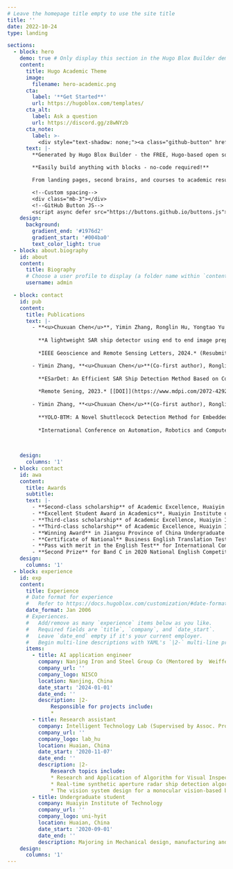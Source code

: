 ```yaml
---
# Leave the homepage title empty to use the site title
title: ''
date: 2022-10-24
type: landing

sections:
  - block: hero
    demo: true # Only display this section in the Hugo Blox Builder demo site
    content:
      title: Hugo Academic Theme
      image:
        filename: hero-academic.png
      cta:
        label: '**Get Started**'
        url: https://hugoblox.com/templates/
      cta_alt:
        label: Ask a question
        url: https://discord.gg/z8wNYzb
      cta_note:
        label: >-
          <div style="text-shadow: none;"><a class="github-button" href="https://github.com/HugoBlox/hugo-blox-builder" data-icon="octicon-star" data-size="large" data-show-count="true" aria-label="Star">Star Hugo Blox Builder</a></div><div style="text-shadow: none;"><a class="github-button" href="https://github.com/HugoBlox/theme-academic-cv" data-icon="octicon-star" data-size="large" data-show-count="true" aria-label="Star">Star the Academic template</a></div>
      text: |-
        **Generated by Hugo Blox Builder - the FREE, Hugo-based open source website builder trusted by 500,000+ sites.**

        **Easily build anything with blocks - no-code required!**

        From landing pages, second brains, and courses to academic resumés, conferences, and tech blogs.

        <!--Custom spacing-->
        <div class="mb-3"></div>
        <!--GitHub Button JS-->
        <script async defer src="https://buttons.github.io/buttons.js"></script>
    design:
      background:
        gradient_end: '#1976d2'
        gradient_start: '#004ba0'
        text_color_light: true
  - block: about.biography
    id: about
    content:
      title: Biography
      # Choose a user profile to display (a folder name within `content/authors/`)
      username: admin

  - block: contact
    id: pub
    content:
      title: Publications
      text: |-
        - **<u>Chuxuan Chen</u>**, Yimin Zhang, Ronglin Hu, Yongtao Yu
        
          **A lightweight SAR ship detector using end to end image preprocessing network and channel feature guided spatial pyramid pooling**
        
          *IEEE Geoscience and Remote Sensing Letters, 2024.* (Resubmitted after revision)

        - Yimin Zhang, **<u>Chuxuan Chen</u>**(Co-first author), Ronglin Hu, Yongtao Yu
        
          **ESarDet: An Efficient SAR Ship Detection Method Based on Context Information and Large Effective Receptive Field**
        
          *Remote Sening, 2023.* [[DOI]](https://www.mdpi.com/2072-4292/15/12/3018) [[Github]](https://github.com/ZYMCCX/ESarDet)
        
        - Yimin Zhang, **<u>Chuxuan Chen</u>**(Co-first author), Ronglin Hu
        
          **YOLO-BTM: A Novel Shuttlecock Detection Method for Embedded Badminton Robots**
        
          *International Conference on Automation, Robotics and Computer Engineering, 2022.* (Oral) [[DOI]](https://ieeexplore.ieee.org/abstract/document/10046579)
        

        
    design:
      columns: '1'
  - block: contact
    id: awa
    content:
      title: Awards
      subtitle:
      text: |- 
        - **Second-class scholarship** of Academic Excellence, Huaiyin Institute of Technology
        - **Excellent Student Award in Academics**, Huaiyin Institute of Technology
        - **Third-class scholarship** of Academic Excellence, Huaiyin Institute of Technology
        - **Third-class scholarship** of Academic Excellence, Huaiyin Institute of Technology
        - **Winning Award** in Jiangsu Province of China Undergraduate Computer Design Competition
        - **Certificate of National** Business English Translation Test (Intermediate-level Translator)
        - **Pass with merit in the English Test** for International Communication (Intermediate)	
        - **Second Prize** for Band C in 2020 National English Competition for College Students
    design:
      columns: '1'
  - block: experience
    id: exp
    content:
      title: Experience
      # Date format for experience
      #   Refer to https://docs.hugoblox.com/customization/#date-format
      date_format: Jan 2006
      # Experiences.
      #   Add/remove as many `experience` items below as you like.
      #   Required fields are `title`, `company`, and `date_start`.
      #   Leave `date_end` empty if it's your current employer.
      #   Begin multi-line descriptions with YAML's `|2-` multi-line prefix.
      items:
        - title: AI application engineer
          company: Nanjing Iron and Steel Group Co (Mentored by  Weiffeng Zhang)
          company_url: ''
          company_logo: NISCO
          location: Nanjing, China
          date_start: '2024-01-01'
          date_end: ''
          description: |2-
              Responsible for projects include:
              * 
        - title: Research assistant
          company: Intelligent Technology Lab (Supervised by Assoc. Prof. Ronglin Hu and Assoc. Prof. Yongtao Yu)
          company_url: ''
          company_logo: lab_hu
          location: Huaian, China
          date_start: '2020-11-07'
          date_end: ''
          description: |2-
              Research topics include:
              * Research and Application of Algorithm for Visual Inspection of Complex and Small Defects on Metal Parts
              * Real-time synthetic aperture radar ship detection algorithm research in complex scenes
              * The vision system design for a monocular vision-based badminton robot
        - title: Undergraduate student
          company: Huaiyin Institute of Technology
          company_url: ''
          company_logo: uni-hyit
          location: Huaian, China
          date_start: '2020-09-01'
          date_end: ''
          description: Majoring in Mechanical design, manufacturing and automation. During her undergraduate studies, he learned some basic knowledge about Mechanical design and manufacturing, also learned automation technology utilized in the field of smart manufacturing, such as artificial intelligence, robotic technology, and data visualization techniques.
    design:
      columns: '1'
---
```

